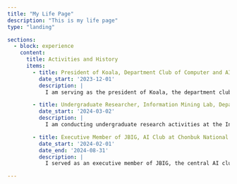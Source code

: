 ```yaml
---
title: "My Life Page"
description: "This is my life page"
type: "landing"

sections:
  - block: experience
    content:
      title: Activities and History
      items:
        - title: President of Koala, Department Club of Computer and AI, Chonbuk National University
          date_start: '2023-12-01'
          description: |
            I am serving as the president of Koala, the department club of Computer and Artificial Intelligence at Chonbuk National University.

        - title: Undergraduate Researcher, Information Mining Lab, Department of Computer and AI, Chonbuk National University
          date_start: '2024-03-02'
          description: |
            I am conducting undergraduate research activities at the Information Mining Lab, Department of Computer and AI, Chonbuk National University.

        - title: Executive Member of JBIG, AI Club at Chonbuk National University
          date_start: '2024-02-01'
          date_end: '2024-08-31'
          description: |
            I served as an executive member of JBIG, the central AI club at Chonbuk National University.

---
```


